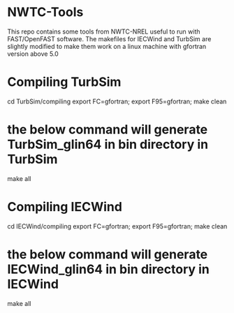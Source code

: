 # NWTC-Tools
This repo contains some tools from NWTC-NREL useful to run with FAST/OpenFAST software. The makefiles for IECWind and TurbSim are slightly modified to make them work on a linux machine with gfortran version above 5.0

# Compiling TurbSim
cd TurbSim/compiling
export FC=gfortran; export F95=gfortran;
make clean
# the below command will generate TurbSim_glin64 in bin directory in TurbSim
make all

# Compiling IECWind
cd IECWind/compiling
export FC=gfortran; export F95=gfortran;
make clean
# the below command will generate IECWind_glin64 in bin directory in IECWind
make all 
